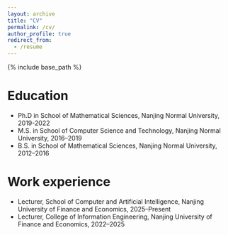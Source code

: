 ```yaml
---
layout: archive
title: "CV"
permalink: /cv/
author_profile: true
redirect_from:
  - /resume
---
```


{% include base_path %}

Education
======
* Ph.D in School of Mathematical Sciences, Nanjing Normal University, 2019-2022
* M.S. in School of Computer Science and Technology, Nanjing Normal University, 2016–2019
* B.S. in School of Mathematical Sciences, Nanjing Normal University, 2012–2016

Work experience
======
* Lecturer, School of Computer and Artificial Intelligence, Nanjing University of Finance and Economics, 2025–Present
* Lecturer, College of Information Engineering, Nanjing University of Finance and Economics, 2022–2025
